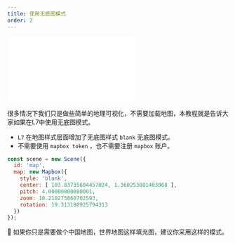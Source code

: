 ```yaml
---
title: 使用无底图模式
order: 2
---
```

<embed src="@/docs/common/style.md"></embed>

很多情况下我们只是做些简单的地理可视化，不需要加载地图，本教程就是告诉大家如果在L7中使用无底图模式。

- `L7` 在地图样式层面增加了无底图样式 `blank` 无底图模式。  
- 不需要使用 `mapbox token` ，也不需要注册 `mapbox` 账户。   

```javascript
const scene = new Scene({
  id: 'map',
  map: new Mapbox({
    style: 'blank',
    center: [ 103.83735604457024, 1.360253881403068 ],
    pitch: 4.00000000000001,
    zoom: 10.210275860702593,
    rotation: 19.313180925794313
  })
});
```
🌟 如果你只是需要做个中国地图，世界地图这样填充图，建议你采用这样的模式。
